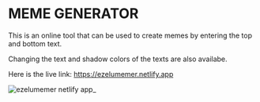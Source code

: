 # MEME GENERATOR

This is an online tool that can be used to create memes by entering the top and bottom text.

Changing the text and shadow colors of the texts are also availabe.

Here is the live link: https://ezelumemer.netlify.app

![ezelumemer netlify app_](https://user-images.githubusercontent.com/104224223/167262779-f571a870-e1a8-4b28-8f3d-654978bf715c.png)
